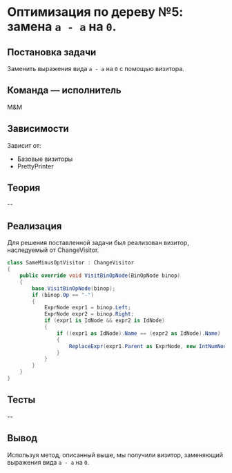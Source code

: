 # Оптимизация по дереву №5: замена `a - a` на `0`.

## Постановка задачи
Заменить выражения вида `a - a` на `0` с помощью визитора.

## Команда — исполнитель
M&M

## Зависимости
Зависит от:

-   Базовые визиторы
-   PrettyPrinter

## Теория
--
## Реализация

Для решения поставленной задачи был реализован визитор, наследуемый от ChangeVisitor.

```csharp
class SameMinusOptVisitor : ChangeVisitor
{
	public override void VisitBinOpNode(BinOpNode binop)
	{
		base.VisitBinOpNode(binop);
		if (binop.Op == "-")
		{
			ExprNode expr1 = binop.Left;
			ExprNode expr2 = binop.Right;
			if (expr1 is IdNode && expr2 is IdNode)
			{
				if ((expr1 as IdNode).Name == (expr2 as IdNode).Name)
				{
					ReplaceExpr(expr1.Parent as ExprNode, new IntNumNode(0));
				}
			}
		}
	}
}
```

## Тесты
--

## Вывод
Используя метод, описанный выше, мы получили визитор, заменяющий выражения вида `a - a` на `0`.
